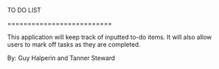 TO DO LIST

==========================

This application will keep track of inputted to-do items. It will also allow users to mark off tasks as they are completed.

By: Guy Halperin and Tanner Steward
